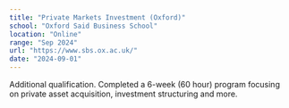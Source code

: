 ```yaml
---
title: "Private Markets Investment (Oxford)"
school: "Oxford Said Business School"
location: "Online"
range: "Sep 2024"
url: "https://www.sbs.ox.ac.uk/"
date: "2024-09-01"
---
```

Additional qualification. Completed a 6-week (60 hour) program focusing on private asset acquisition, investment structuring and more. 